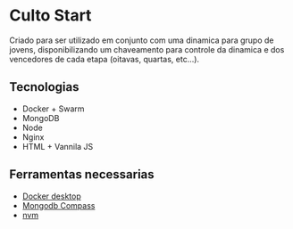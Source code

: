 # Culto Start

Criado para ser utilizado em conjunto com uma dinamica para grupo de jovens, disponibilizando um chaveamento para controle da dinamica e dos vencedores de cada etapa (oitavas, quartas, etc...).

## Tecnologias
- Docker + Swarm
- MongoDB
- Node
- Nginx
- HTML + Vannila JS

## Ferramentas necessarias
- [Docker desktop](https://www.docker.com/products/docker-desktop/)
- [Mongodb Compass](https://www.mongodb.com/try/download/compass)
- [nvm](https://github.com/nvm-sh/nvm)
